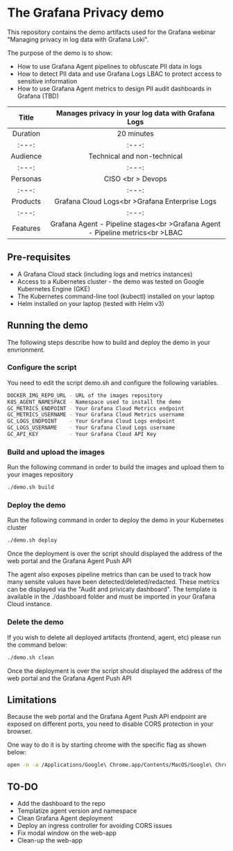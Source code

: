 # The Grafana Privacy demo
This repository contains the demo artifacts used for the Grafana webinar "Managing privacy in log data with Grafana Loki".

The purpose of the demo is to show:
- How to use Grafana Agent pipelines to obfuscate PII data in logs
- How to detect PII data and use Grafana Logs LBAC to protect access to sensitive information
- How to use Grafana Agent metrics to design PII audit dashboards in Grafana (TBD)

| Title    | Manages privacy in your log data with Grafana Logs                              |
| :---: | :---: |
| Duration | 20 minutes                                                                      |
| :---: | :---: |
| Audience | Technical and non-technical                                                     |
| :---: | :---: |
| Personas | CISO <br \> Devops                                                              |
| :---: | :---: |
| Products | Grafana Cloud Logs<br \>Grafana Enterprise Logs                                 |
| :---: | :---: |
| Features | Grafana Agent - Pipeline stages<br \>Grafana Agent - Pipeline metrics<br \>LBAC |

## Pre-requisites
- A Grafana Cloud stack (including logs and metrics instances)
- Access to a Kubernetes cluster - the demo was tested on Google Kubernetes Engine (GKE)
- The Kubernetes command-line tool (kubectl) installed on your laptop
- Helm installed on your laptop (tested with Helm v3)

## Running the demo
The following steps describe how to build and deploy the demo in your envrionment.

### Configure the script
You need to edit the script demo.sh and configure the following variables.
```sh
DOCKER_IMG_REPO_URL - URL of the images repository
K8S_AGENT_NAMESPACE - Namespace used to install the demo
GC_METRICS_ENDPOINT - Your Grafana Cloud Metrics endpoint
GC_METRICS_USERNAME - Your Grafana Cloud Metrics username
GC_LOGS_ENDPOINT    - Your Grafana Cloud Logs endpoint
GC_LOGS_USERNAME    - Your Grafana Cloud Logs username
GC_API_KEY          - Your Grafana Cloud API Key
 ```

### Build and upload the images
Run the following command in order to build the images and upload them to your images repository
```sh
./demo.sh build
 ```

### Deploy the demo
Run the following command in order to deploy the demo in your Kubernetes cluster
```sh
./demo.sh deploy
 ```

Once the deployment is over the script should displayed the address of the web portal and the Grafana Agent Push API

The agent also exposes pipeline metrics than can be used to track how many sensite values have been detected/deleted/redacted. These metrics can be displayed via the "Audit and privicaty dashboard". The template is available in the ./dashboard folder and must be imported in your Grafana Cloud instance.

### Delete the demo
If you wish to delete all deployed artifacts (frontend, agent, etc) please run the command below:
```sh
./demo.sh clean
 ```

Once the deployment is over the script should displayed the address of the web portal and the Grafana Agent Push API

## Limitations
Because the web portal and the Grafana Agent Push API endpoint are exposed on different ports, you need to disable CORS protection in your browser.

One way to do it is by starting chrome with the specific flag as shown below:

```sh
open -n -a /Applications/Google\ Chrome.app/Contents/MacOS/Google\ Chrome --args --user-data-dir="/tmp/chrome_dev_test" --disable-web-security
```

## TO-DO
- Add the dashboard to the repo
- Templatize agent version and namespace
- Clean Grafana Agent deployment
- Deploy an ingress controller for avoiding CORS issues
- Fix modal window on the web-app
- Clean-up the web-app